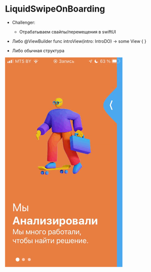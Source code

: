 # LiquidSwipeOnBoarding

- Challenger:
    - Отрабатываем свайпы/перемещения в swiftUI

- Либо @ViewBuilder func introView(intro: IntroDO) -> some View { }
- Либо обычная структура

<img src="https://github.com/ihValery/LiquidSwipeOnBoarding/blob/main/ImageForReadme/LiquidSwipe.gif"></a>

